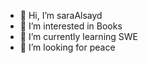 - 👋 Hi, I’m saraAlsayd
- 👀 I’m interested in Books
- 🌱 I’m currently learning SWE
- 💞️ I’m looking  for peace
